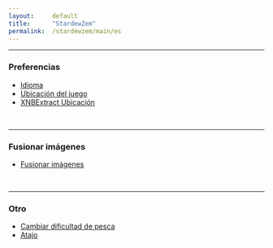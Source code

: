 ```yaml
---
layout:     default
title:      "StardewZem"
permalink:  /stardewzem/main/es
---
```


---
### **Preferencias**

* [Idioma](/stardewzem/config/language/es)
* [Ubicación del juego](/stardewzem/config/game_path/es)
* [XNBExtract Ubicación](/stardewzem/config/xnb_extract_path/es)

<br/>

---
### **Fusionar imágenes**

* [Fusionar imágenes](/stardewzem/image_weaver/image_weaver/es)

<br/>

---
### **Otro**

* [Cambiar dificultad de pesca](/stardewzem/misc/fish_difficulty/es)
* [Atajo](/stardewzem/misc/shortcuts/es)

<br/>
